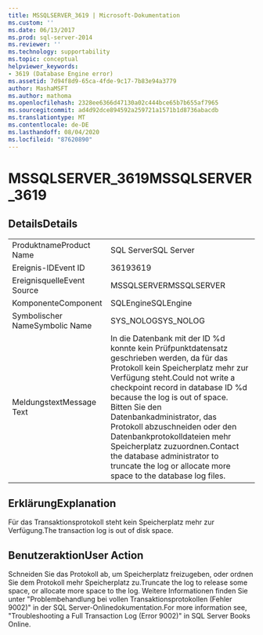 ```yaml
---
title: MSSQLSERVER_3619 | Microsoft-Dokumentation
ms.custom: ''
ms.date: 06/13/2017
ms.prod: sql-server-2014
ms.reviewer: ''
ms.technology: supportability
ms.topic: conceptual
helpviewer_keywords:
- 3619 (Database Engine error)
ms.assetid: 7d94f8d9-65ca-4fde-9c17-7b83e94a3779
author: MashaMSFT
ms.author: mathoma
ms.openlocfilehash: 2328ee6366d47130a02c444bce65b7b655af7965
ms.sourcegitcommit: ad4d92dce894592a259721a1571b1d8736abacdb
ms.translationtype: MT
ms.contentlocale: de-DE
ms.lasthandoff: 08/04/2020
ms.locfileid: "87620890"
---
```

# <a name="mssqlserver_3619"></a><span data-ttu-id="da597-102">MSSQLSERVER_3619</span><span class="sxs-lookup"><span data-stu-id="da597-102">MSSQLSERVER_3619</span></span>
    
## <a name="details"></a><span data-ttu-id="da597-103">Details</span><span class="sxs-lookup"><span data-stu-id="da597-103">Details</span></span>  
  
|||  
|-|-|  
|<span data-ttu-id="da597-104">Produktname</span><span class="sxs-lookup"><span data-stu-id="da597-104">Product Name</span></span>|<span data-ttu-id="da597-105">SQL Server</span><span class="sxs-lookup"><span data-stu-id="da597-105">SQL Server</span></span>|  
|<span data-ttu-id="da597-106">Ereignis-ID</span><span class="sxs-lookup"><span data-stu-id="da597-106">Event ID</span></span>|<span data-ttu-id="da597-107">3619</span><span class="sxs-lookup"><span data-stu-id="da597-107">3619</span></span>|  
|<span data-ttu-id="da597-108">Ereignisquelle</span><span class="sxs-lookup"><span data-stu-id="da597-108">Event Source</span></span>|<span data-ttu-id="da597-109">MSSQLSERVER</span><span class="sxs-lookup"><span data-stu-id="da597-109">MSSQLSERVER</span></span>|  
|<span data-ttu-id="da597-110">Komponente</span><span class="sxs-lookup"><span data-stu-id="da597-110">Component</span></span>|<span data-ttu-id="da597-111">SQLEngine</span><span class="sxs-lookup"><span data-stu-id="da597-111">SQLEngine</span></span>|  
|<span data-ttu-id="da597-112">Symbolischer Name</span><span class="sxs-lookup"><span data-stu-id="da597-112">Symbolic Name</span></span>|<span data-ttu-id="da597-113">SYS_NOLOG</span><span class="sxs-lookup"><span data-stu-id="da597-113">SYS_NOLOG</span></span>|  
|<span data-ttu-id="da597-114">Meldungstext</span><span class="sxs-lookup"><span data-stu-id="da597-114">Message Text</span></span>|<span data-ttu-id="da597-115">In die Datenbank mit der ID %d konnte kein Prüfpunktdatensatz geschrieben werden, da für das Protokoll kein Speicherplatz mehr zur Verfügung steht.</span><span class="sxs-lookup"><span data-stu-id="da597-115">Could not write a checkpoint record in database ID %d because the log is out of space.</span></span> <span data-ttu-id="da597-116">Bitten Sie den Datenbankadministrator, das Protokoll abzuschneiden oder den Datenbankprotokolldateien mehr Speicherplatz zuzuordnen.</span><span class="sxs-lookup"><span data-stu-id="da597-116">Contact the database administrator to truncate the log or allocate more space to the database log files.</span></span>|  
  
## <a name="explanation"></a><span data-ttu-id="da597-117">Erklärung</span><span class="sxs-lookup"><span data-stu-id="da597-117">Explanation</span></span>  
 <span data-ttu-id="da597-118">Für das Transaktionsprotokoll steht kein Speicherplatz mehr zur Verfügung.</span><span class="sxs-lookup"><span data-stu-id="da597-118">The transaction log is out of disk space.</span></span>  
  
## <a name="user-action"></a><span data-ttu-id="da597-119">Benutzeraktion</span><span class="sxs-lookup"><span data-stu-id="da597-119">User Action</span></span>  
 <span data-ttu-id="da597-120">Schneiden Sie das Protokoll ab, um Speicherplatz freizugeben, oder ordnen Sie dem Protokoll mehr Speicherplatz zu.</span><span class="sxs-lookup"><span data-stu-id="da597-120">Truncate the log to release some space, or allocate more space to the log.</span></span> <span data-ttu-id="da597-121">Weitere Informationen finden Sie unter "Problembehandlung bei vollen Transaktionsprotokollen (Fehler 9002)" in der SQL Server-Onlinedokumentation.</span><span class="sxs-lookup"><span data-stu-id="da597-121">For more information see, "Troubleshooting a Full Transaction Log (Error 9002)" in SQL Server Books Online.</span></span>  
  
  
